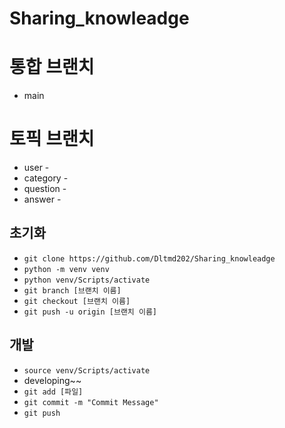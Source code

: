 # Sharing_knowleadge

# 통합 브랜치 
* main

# 토픽 브랜치
* user -
* category -
* question -
* answer -

## 초기화
* `git clone https://github.com/Dltmd202/Sharing_knowleadge`
* `python -m venv venv`
* `python venv/Scripts/activate`
* `git branch [브랜치 이름]`
* `git checkout [브랜치 이름]`
* `git push -u origin [브랜치 이름]`
  
## 개발
* `source venv/Scripts/activate`
* developing~~
* `git add [파일]`
* `git commit -m "Commit Message"`
* `git push`


